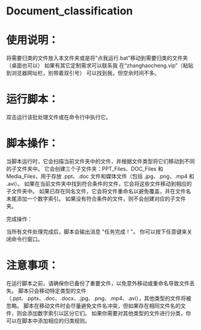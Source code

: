 # Document_classification
# 使用说明：
将需要归类的文件放入本文件夹或是将“点我运行.bat”移动到需要归类的文件夹（桌面也可以）
如果有其它定制需求可以联系我
在“zhanghaocheng.vip”（粘贴到浏览器网址栏，别带着双引号）
可以找到我，但空余时间不多。

# 运行脚本：
双击运行该批处理文件或在命令行中执行它。



# 脚本操作：

当脚本运行时，它会扫描当前文件夹中的文件，并根据文件类型将它们移动到不同的子文件夹中。
它会创建三个子文件夹：PPT_Files、DOC_Files 和 Media_Files，用于存放 .ppt、.doc 文件和媒体文件（包括 .jpg、.png、.mp4 和 .avi）。
如果在当前文件夹中找到符合条件的文件，它会将这些文件移动到相应的子文件夹中。
如果已存在同名文件，它会将文件重命名以避免覆盖，并在文件名末尾添加一个数字索引。
如果没有符合条件的文件，则不会创建对应的子文件夹。


完成操作：

当所有文件处理完成后，脚本会输出消息 "任务完成！"。
你可以按下任意键来关闭命令行窗口。
# 注意事项：
在运行脚本之前，请确保你已备份了重要文件，以免意外移动或重命名导致文件丢失。
脚本只会移动特定类型的文件（.ppt、.pptx、.doc、.docx、.jpg、.png、.mp4、.avi），其他类型的文件将被忽略。
脚本在移动文件时会尽量避免文件名冲突，但如果存在相同文件名的文件，则会添加数字索引以区分它们。
如果你需要对其他类型的文件进行分类，你可以在脚本中添加相应的归类规则。
